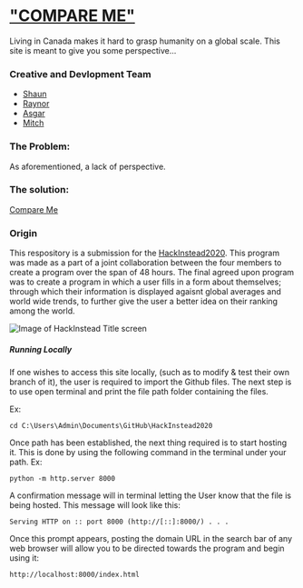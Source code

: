 # ["COMPARE ME"](https://rayelg.github.io/HackInstead2020/)
Living in Canada makes it hard to grasp humanity on a global scale.
This site is meant to give you some perspective...

### Creative and Devlopment Team

* [Shaun](https://github.com/knat01)
* [Raynor](https://github.com/RayElg)
* [Asgar](https://github.com/System-out-print-Asgar)
* [Mitch](https://github.com/MitchDorty)

### The Problem:
As aforementioned, a lack of perspective.
### The solution:
[Compare Me](https://rayelg.github.io/HackInstead2020/)

### Origin
This respository is a submission for the [HackInstead2020](https://www.hackworks.com/en/hack-instead). 
This program was made as a part of a joint collaboration between the four members to create a program 
over the span of 48 hours. The final agreed upon program was to create a program in which a user 
fills in a form about themselves; through which their information is displayed
agaisnt global averages and world wide trends, to further give the user a better idea on their ranking among
the world.

![Image of HackInstead Title screen](https://cdn.discordapp.com/attachments/697886882255863931/741463634361712651/unknown.png)


##### Running Locally

If one wishes to access this site locally, (such as to modify & test their own branch of it), 
the user is required to import the Github files. The next step is to use open terminal and print the
file path folder containing the files.

Ex:
```
cd C:\Users\Admin\Documents\GitHub\HackInstead2020
```
Once path has been established, the next thing required is to start hosting it. This is done by using the following command in the terminal under your path.
Ex:
```
python -m http.server 8000
```
A confirmation message will in terminal letting the User know that the file is being hosted. This message will look like this:
```
Serving HTTP on :: port 8000 (http://[::]:8000/) . . .
```
Once this prompt appears, posting the domain URL in the search bar of any web browser will allow you to be directed towards the program and begin using it:
```
http://localhost:8000/index.html
```






















